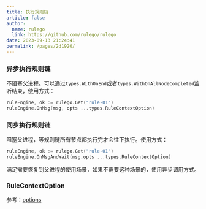 ```yaml
---
title: 执行规则链
article: false
author: 
  name: rulego
  link: https://github.com/rulego/rulego
date: 2023-09-13 21:24:41
permalink: /pages/2d1920/
---
```


### 异步执行规则链

不阻塞父进程。可以通过`types.WithOnEnd`或者`types.WithOnAllNodeCompleted`监听结束，使用方式：
```go
ruleEngine, ok := rulego.Get("rule-01")
ruleEngine.OnMsg(msg, opts ...types.RuleContextOption)
```

### 同步执行规则链

阻塞父进程，等规则链所有节点都执行完才会往下执行。使用方式：
```go
ruleEngine, ok := rulego.Get("rule-01")
ruleEngine.OnMsgAndWait(msg,opts ...types.RuleContextOption)
```
满足需要恢复到父进程的使用场景，如果不需要这种场景的，使用异步调用方式。

### RuleContextOption

参考：[options](/pages/2bf5ef/)